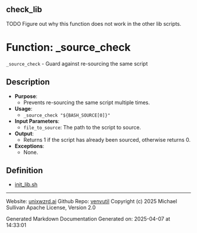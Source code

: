 ## check_lib
TODO Figure out why this function does not work in the other lib scripts.
# Function: _source_check
`_source_check` - Guard against re-sourcing the same script
## Description
- **Purpose**: 
  - Prevents re-sourcing the same script multiple times.
- **Usage**: 
  - `_source_check "${BASH_SOURCE[0]}"`
- **Input Parameters**: 
  - `file_to_source`: The path to the script to source.
- **Output**: 
  - Returns 1 if the script has already been sourced, otherwise returns 0.
- **Exceptions**: 
  - None.

## Definition 

* [init_lib.sh](../init_lib_sh.md)
---

Website: [unixwzrd.ai](https://unixwzrd.ai)
Github Repo: [venvutil](https://github.com/unixwzrd/venvutil)
Copyright (c) 2025 Michael Sullivan
Apache License, Version 2.0

Generated Markdown Documentation
Generated on: 2025-04-07 at 14:33:01
